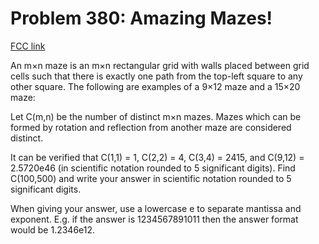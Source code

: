 # Problem 380: Amazing Mazes!

[FCC link](https://www.freecodecamp.org/learn/coding-interview-prep/project-euler/problem-380-amazing-mazes)

An m×n maze is an m×n rectangular grid with walls placed between grid cells such
that there is exactly one path from the top-left square to any other square. The
following are examples of a 9×12 maze and a 15×20 maze:

Let C(m,n) be the number of distinct m×n mazes. Mazes which can be formed by
rotation and reflection from another maze are considered distinct.

It can be verified that C(1,1) = 1, C(2,2) = 4, C(3,4) = 2415, and C(9,12) =
2.5720e46 (in scientific notation rounded to 5 significant digits). Find
C(100,500) and write your answer in scientific notation rounded to 5 significant
digits.

When giving your answer, use a lowercase e to separate mantissa and exponent.
E.g. if the answer is 1234567891011 then the answer format would be 1.2346e12.
